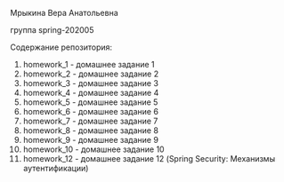 Мрыкина Вера Анатольевна

группа spring-202005

Содержание репозитория:
1. homework_1 - домашнее задание 1
2. homework_2 - домашнее задание 2
3. homework_3 - домашнее задание 3
4. homework_4 - домашнее задание 4
5. homework_5 - домашнее задание 5
6. homework_6 - домашнее задание 6
7. homework_7 - домашнее задание 7
8. homework_8 - домашнее задание 8
9. homework_9 - домашнее задание 9
10. homework_10 - домашнее задание 10
12. homework_12 - домашнее задание 12 (Spring Security: Механизмы аутентификации)
